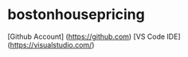 # bostonhousepricing
[Github Account] (https://github.com)
[VS Code IDE] (https://visualstudio.com/)
